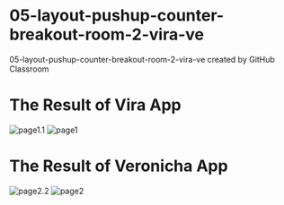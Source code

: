 # 05-layout-pushup-counter-breakout-room-2-vira-ve
05-layout-pushup-counter-breakout-room-2-vira-ve created by GitHub Classroom

# The Result of Vira App

![page1.1](https://raw.githubusercontent.com/polinema-mobile/05-layout-pushup-counter-breakout-room-2-vira-ve/master/WhatsApp%20Image%202020-09-17%20at%2010.34.42%20AM.jpeg)
![page1](https://raw.githubusercontent.com/polinema-mobile/05-layout-pushup-counter-breakout-room-2-vira-ve/master/WhatsApp%20Image%202020-09-17%20at%2010.34.42%20AM%20(1).jpeg)

# The Result of Veronicha App
![page2.2](https://raw.githubusercontent.com/polinema-mobile/05-layout-pushup-counter-breakout-room-2-vira-ve/master/capt2.PNG)
![page2](https://raw.githubusercontent.com/polinema-mobile/05-layout-pushup-counter-breakout-room-2-vira-ve/master/capt1.PNG)
